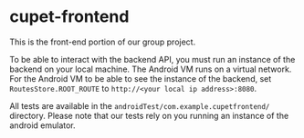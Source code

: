 # cupet-frontend
This is the front-end portion of our group project.

To be able to interact with the backend API, you must run an instance of the backend on your local machine. 
The Android VM runs on a virtual network. For the Android VM to be able to see the instance of the backend, set `RoutesStore.ROOT_ROUTE` to `http://<your local ip address>:8080`.

All tests are available in the `androidTest/com.example.cupetfrontend/` directory. Please note that our tests rely on you running an instance of the android emulator.
